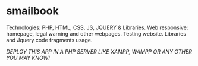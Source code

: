 # smailbook
Technologies: PHP, HTML, CSS, JS, JQUERY &amp; Libraries. Web responsive: homepage, legal warning and other webpages. Testing website. Libraries and Jquery code fragments usage.

*DEPLOY THIS APP IN A PHP SERVER LIKE XAMPP, WAMPP OR ANY OTHER YOU MAY KNOW!*
